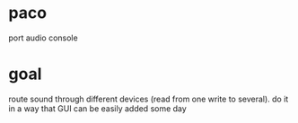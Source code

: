 # paco
port audio console
# goal
route sound through different devices (read from one write to several).
do it in a way that GUI can be easily added some day
